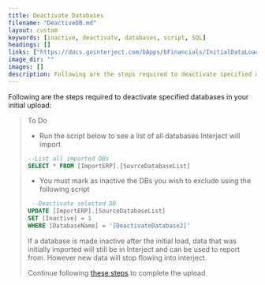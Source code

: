 ```yaml
---
title: Deactivate Databases
filename: "DeactiveDB.md"
layout: custom
keywords: [inactive, deactivate, databases, script, SQL]
headings: []
links: ["https://docs.gointerject.com/bApps/bFinancials/InitialDataLoad.html#begin-data-load"]
image_dir: ""
images: []
description: Following are the steps required to deactivate specified databases in your initial upload.
---
```


Following are the steps required to deactivate specified databases in your initial upload:

> To Do
>
>  - Run the script below to see a list of all databases Interject will import
>  ```SQL
> --List all imported DBs
> SELECT * FROM [ImportERP].[SourceDatabaseList]
>  ```
>
>  - You must mark as inactive the DBs you wish to exclude using the following script
> ```SQL
>  --Deactivate selected DB
> UPDATE [ImportERP].[SourceDatabaseList]
> SET [Inactive] = 1 
> WHERE [DatabaseName] = '[DeactivateDatabase2]'
>```
> If a database is made inactive after the initial load, data that was initially imported will still be in Interject and can be used to report from. However new data will stop flowing into interject.
>
> Continue following [these steps](https://docs.gointerject.com/bApps/bFinancials/InitialDataLoad.html#begin-data-load) to complete the upload